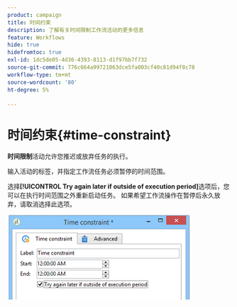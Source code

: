 ```yaml
---
product: campaign
title: 时间约束
description: 了解有关时间限制工作流活动的更多信息
feature: Workflows
hide: true
hidefromtoc: true
exl-id: 1dc5de05-4d36-4393-8113-d1f97bb7f732
source-git-commit: 776c664a99721063dce5fa003cf40c81d94f8c78
workflow-type: tm+mt
source-wordcount: '80'
ht-degree: 5%

---
```


# 时间约束{#time-constraint}



**时间限制**&#x200B;活动允许您推迟或放弃任务的执行。

输入活动的标签，并指定工作流任务必须暂停的时间范围。

选择&#x200B;**[!UICONTROL Try again later if outside of execution period]**&#x200B;选项后，您可以在执行时间范围之外重新启动任务。 如果希望工作流操作在暂停后永久放弃，请取消选择此选项。

![](assets/s_user_scheduled_wait.png)
